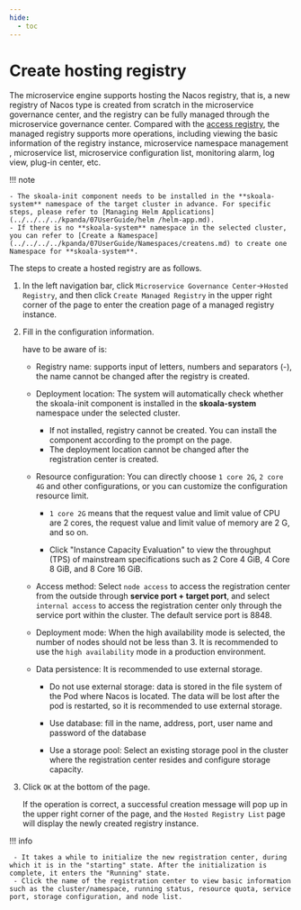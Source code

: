 ```yaml
---
hide:
  - toc
---
```


# Create hosting registry

The microservice engine supports hosting the Nacos registry, that is, a new registry of Nacos type is created from scratch in the microservice governance center, and the registry can be fully managed through the microservice governance center. Compared with the [access registry](../../integrated/integrate-registry.md), the managed registry supports more operations, including viewing the basic information of the registry instance, microservice namespace management , microservice list, microservice configuration list, monitoring alarm, log view, plug-in center, etc.

!!! note

    - The skoala-init component needs to be installed in the **skoala-system** namespace of the target cluster in advance. For specific steps, please refer to [Managing Helm Applications](../../../../kpanda/07UserGuide/helm /helm-app.md).
    - If there is no **skoala-system** namespace in the selected cluster, you can refer to [Create a Namespace](../../../../kpanda/07UserGuide/Namespaces/createns.md) to create one Namespace for **skoala-system**.

The steps to create a hosted registry are as follows.

1. In the left navigation bar, click `Microservice Governance Center`->`Hosted Registry`, and then click `Create Managed Registry` in the upper right corner of the page to enter the creation page of a managed registry instance.

    

2. Fill in the configuration information.

    have to be aware of is:

    - Registry name: supports input of letters, numbers and separators (-), the name cannot be changed after the registry is created.
    - Deployment location: The system will automatically check whether the skoala-init component is installed in the **skoala-system** namespace under the selected cluster.

        - If not installed, registry cannot be created. You can install the component according to the prompt on the page.
        - The deployment location cannot be changed after the registration center is created.

    - Resource configuration: You can directly choose `1 core 2G`, `2 core 4G` and other configurations, or you can customize the configuration resource limit.

        - `1 core 2G` means that the request value and limit value of CPU are 2 cores, the request value and limit value of memory are 2 G, and so on.

        - Click "Instance Capacity Evaluation" to view the throughput (TPS) of mainstream specifications such as 2 Core 4 GiB, 4 Core 8 GiB, and 8 Core 16 GiB.

        

    - Access method: Select `node access` to access the registration center from the outside through **service port + target port**, and select `internal access` to access the registration center only through the service port within the cluster. The default service port is 8848.
    - Deployment mode: When the high availability mode is selected, the number of nodes should not be less than 3. It is recommended to use the `high availability` mode in a production environment.

        

    - Data persistence: It is recommended to use external storage.

        - Do not use external storage: data is stored in the file system of the Pod where Nacos is located. The data will be lost after the pod is restarted, so it is recommended to use external storage.
        - Use database: fill in the name, address, port, user name and password of the database

            

        - Use a storage pool: Select an existing storage pool in the cluster where the registration center resides and configure storage capacity. <!--If you can't find the storage pool you want, you can [create a storage pool] through the container management module. -->

            

3. Click `OK` at the bottom of the page.

    If the operation is correct, a successful creation message will pop up in the upper right corner of the page, and the `Hosted Registry List` page will display the newly created registry instance.

    

!!! info

     - It takes a while to initialize the new registration center, during which it is in the "starting" state. After the initialization is complete, it enters the "Running" state.
     - Click the name of the registration center to view basic information such as the cluster/namespace, running status, resource quota, service port, storage configuration, and node list.